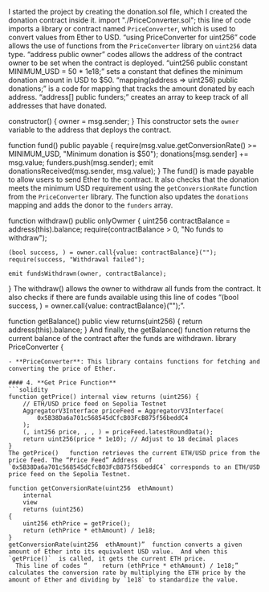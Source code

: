 I started the project by creating the donation.sol  file, which I created the donation contract inside it.
import "./PriceConverter.sol";  this line of code imports a library or contract named `PriceConverter`, which is used to convert values from Ether to USD.
“using PriceConverter  for uint256” code  allows the use of functions from the `PriceConverter` library on `uint256` data type.
“address public owner” codes allows the address of the contract owner to be  set when the contract is deployed.
“uint256 public constant MINIMUM_USD = 50 * 1e18;” sets  a constant that defines the minimum donation amount in USD  to $50.
“mapping(address => uint256) public donations;” is a code for  mapping that tracks the amount donated by each address.
 “address[] public funders;” creates an array to keep track of all addresses that have donated.


constructor() {
    owner = msg.sender;
}
This constructor sets the `owner` variable to the address that deploys the contract.


function fund() public payable {
    require(msg.value.getConversionRate() >= MINIMUM_USD, "Minimum donation is $50");
    donations[msg.sender] += msg.value;
    funders.push(msg.sender);
    emit donationsReceived(msg.sender, msg.value);
}
The fund() is made payable to allow users to send Ether to the contract.
  It also checks that the donation meets the minimum USD requirement using the `getConversionRate` function from the `PriceConverter` library. The function also updates the `donations` mapping and adds the donor to the `funders` array.

function withdraw() public onlyOwmer {
    uint256 contractBalance = address(this).balance;
    require(contractBalance > 0, "No funds to withdraw");

    (bool success, ) = owner.call{value: contractBalance}("");
    require(success, "Withdrawal failed");

    emit fundsWithdrawn(owner, contractBalance);
}
The withdraw()  allows the owner to withdraw all funds from the contract. It also checks if there are funds available using this line of codes  “(bool success, ) = owner.call{value: contractBalance}("");”.

function getBalance() public view returns(uint256) {
    return address(this).balance;
}
And finally, the getBalance()   function  returns the current balance of the contract after the funds are withdrawn.
library PriceConverter {
```
- **PriceConverter**: This library contains functions for fetching and converting the price of Ether.

#### 4. **Get Price Function**
```solidity
function getPrice() internal view returns (uint256) {
    // ETH/USD price feed on Sepolia Testnet
    AggregatorV3Interface priceFeed = AggregatorV3Interface(
        0x5B38Da6a701c568545dCfcB03FcB875f56beddC4
    );
    (, int256 price, , , ) = priceFeed.latestRoundData();
    return uint256(price * 1e10); // Adjust to 18 decimal places
}
The getPrice()   function retrieves the current ETH/USD price from the price feed. The “Price Feed” Address  of  `0x5B38Da6a701c568545dCfcB03FcB875f56beddC4` corresponds to an ETH/USD price feed on the Sepolia Testnet.

function getConversionRate(uint256  ethAmount) 
    internal 
    view 
    returns (uint256) 
{
    uint256 ethPrice = getPrice(); 
    return (ethPrice * ethAmount) / 1e18;
}
getConversionRate(uint256  ethAmount)”  function converts a given amount of Ether into its equivalent USD value.  And when this `getPrice()`  is called, it gets the current ETH price.
  This line of codes “    return (ethPrice * ethAmount) / 1e18;” calculates the conversion rate by multiplying the ETH price by the amount of Ether and dividing by `1e18` to standardize the value.
